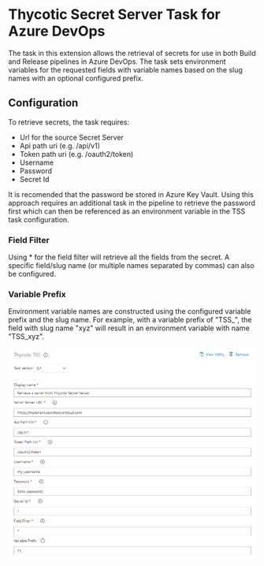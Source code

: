 # Thycotic Secret Server Task for Azure DevOps

The task in this extension allows the retrieval of secrets for use in both Build and Release pipelines in Azure DevOps. The task sets environment variables for the requested fields with variable names based on the slug names with an optional configured prefix. 

## Configuration

To retrieve secrets, the task requires:

- Url for the source Secret Server
- Api path uri (e.g. /api/v1)
- Token path uri (e.g. /oauth2/token)
- Username
- Password
- Secret Id

It is recomended that the password be stored in Azure Key Vault. Using this approach requires an additional task in the pipeline to retrieve the password first which can then be referenced as an environment variable in the TSS task configuration.

### Field Filter

Using * for the field filter will retrieve all the fields from the secret. A specific field/slug name (or multiple names separated by commas) can also be configured.

### Variable Prefix

Environment variable names are constructed using the configured variable prefix and the slug name. For example, with a variable prefix of "TSS_", the field with slug name "xyz" will result in an environment variable with name "TSS_xyz".

![Thycotic Secret Server Task Configuration](https://github.com/thycotic/TSS-ADO-BuildTask/raw/main/images/task-config.png)
